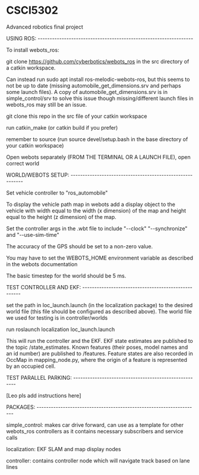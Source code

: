 # CSCI5302
Advanced robotics final project

USING ROS: -----------------------------------------------------------------

To install webots_ros: 

git clone https://github.com/cyberbotics/webots_ros in the src directory of a catkin workspace. 

Can instead run sudo apt install ros-melodic-webots-ros, but this seems to not be up to date (missing automobile_get_dimensions.srv and perhaps some launch files). A copy of automobile_get_dimensions.srv is in simple_control/srv to solve this issue though missing/different launch files in webots_ros may still be an issue.

git clone this repo in the src file of your catkin workspace

run catkin_make (or catkin build if you prefer)

remember to source (run source devel/setup.bash in the base directory of your catkin workspace)

Open webots separately (FROM THE TERMINAL OR A LAUNCH FILE), open correct world

WORLD/WEBOTS SETUP: ----------------------------------------------------------

Set vehicle controller to "ros_automobile"

To display the vehicle path map in webots add a display object to the vehicle with width equal to the width (x dimension) of the map and height equal to the height (z dimension) of the map. 

Set the controller args in the .wbt file to include "--clock" "--synchronize" and "--use-sim-time"

The accuracy of the GPS should be set to a non-zero value.

You may have to set the WEBOTS_HOME environment variable as described in the webots documentation

The basic timestep for the world should be 5 ms.

TEST CONTROLLER AND EKF: ----------------------------------------------------

set the path in loc_launch.launch (in the localization package) to the desired world file (this file should be configured as described above). The world file we used for testing is in controller/worlds

run roslaunch localization loc_launch.launch

This will run the controller and the EKF. EKF state estimates are published to the topic /state_estimates. Known features (their poses, model names and an id number) are published to /features. Feature states are also recorded in OccMap in mapping_node.py, where the origin of a feature is represented by an occupied cell. 

TEST PARALLEL PARKING: ------------------------------------------------------

[Leo pls add instructions here]

PACKAGES: --------------------------------------------------------------------

simple_control: makes car drive forward, can use as a template for other webots_ros controllers as it contains necessary subscribers and service calls 

localization: EKF SLAM and map display nodes

controller: contains controller node which will navigate track based on lane lines
